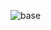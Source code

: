 ![base](https://github.com/yymat/PAD_Base64SSReplace/assets/61073941/9fd0c45b-380d-4b6e-93e0-d8f213d9b1ab)
